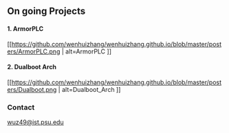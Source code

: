 ## On going Projects

#### 1. ArmorPLC 

[[https://github.com/wenhuizhang/wenhuizhang.github.io/blob/master/posters/ArmorPLC.png | alt=ArmorPLC ]]

#### 2. Dualboot Arch

[[https://github.com/wenhuizhang/wenhuizhang.github.io/blob/master/posters/Dualboot.png | alt=Dualboot_Arch ]]


### Contact

wuz49@ist.psu.edu

